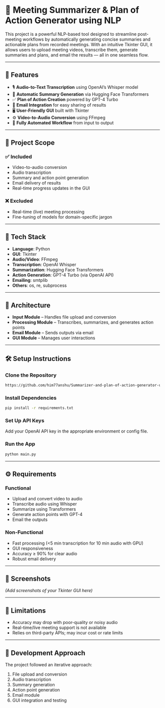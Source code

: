 # 🧠 Meeting Summarizer & Plan of Action Generator using NLP

This project is a powerful NLP-based tool designed to streamline post-meeting workflows by automatically generating concise summaries and actionable plans from recorded meetings. With an intuitive Tkinter GUI, it allows users to upload meeting videos, transcribe them, generate summaries and plans, and email the results — all in one seamless flow.

---

## 🚀 Features

- 🎙️ **Audio-to-Text Transcription** using OpenAI’s Whisper model  
- 📝 **Automatic Summary Generation** via Hugging Face Transformers  
- ✅ **Plan of Action Creation** powered by GPT-4 Turbo  
- 📧 **Email Integration** for easy sharing of results  
- 🖥️ **User-Friendly GUI** built with Tkinter  
- ⚙️ **Video-to-Audio Conversion** using FFmpeg  
- 🔄 **Fully Automated Workflow** from input to output  

---

## 📌 Project Scope

### ✅ Included
- Video-to-audio conversion  
- Audio transcription  
- Summary and action point generation  
- Email delivery of results  
- Real-time progress updates in the GUI  

### ❌ Excluded
- Real-time (live) meeting processing  
- Fine-tuning of models for domain-specific jargon  

---

## 🧱 Tech Stack

- **Language**: Python  
- **GUI**: Tkinter  
- **Audio/Video**: FFmpeg  
- **Transcription**: OpenAI Whisper  
- **Summarization**: Hugging Face Transformers  
- **Action Generation**: GPT-4 Turbo (via OpenAI API)  
- **Emailing**: smtplib  
- **Others**: os, re, subprocess  

---

## 📂 Architecture

- **Input Module** – Handles file upload and conversion  
- **Processing Module** – Transcribes, summarizes, and generates action points  
- **Email Module** – Sends outputs via email  
- **GUI Module** – Manages user interactions  

---

## 🛠️ Setup Instructions

### Clone the Repository
```bash
https://github.com/him77anshu/Summarizer-and-plan-of-action-generator-using-NLP.git
```

### Install Dependencies
```bash
pip install -r requirements.txt
```

### Set Up API Keys
Add your OpenAI API key in the appropriate environment or config file.

### Run the App
```bash
python main.py
```

---

## ⚙️ Requirements

### Functional
- Upload and convert video to audio  
- Transcribe audio using Whisper  
- Summarize using Transformers  
- Generate action points with GPT-4  
- Email the outputs  

### Non-Functional
- Fast processing (<5 min transcription for 10 min audio with GPU)  
- GUI responsiveness  
- Accuracy ≥ 90% for clear audio  
- Robust email delivery  

---

## 📸 Screenshots

*(Add screenshots of your Tkinter GUI here)*

---

## 🚧 Limitations

- Accuracy may drop with poor-quality or noisy audio  
- Real-time/live meeting support is not available  
- Relies on third-party APIs; may incur cost or rate limits  

---

## 🧪 Development Approach

The project followed an iterative approach:

1. File upload and conversion  
2. Audio transcription  
3. Summary generation  
4. Action point generation  
5. Email module  
6. GUI integration and testing  
